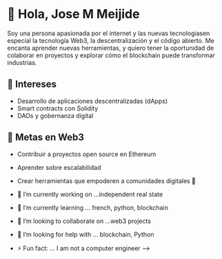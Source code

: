 # 👋 Hola, Jose M Meijide

Soy una persona apasionada por el internet y las nuevas tecnologiasen especial la tecnología Web3, la descentralización y el código abierto. Me encanta aprender nuevas herramientas, y quiero tener la oportunidad de colaborar en proyectos y explorar cómo el blockchain puede transformar industrias.

## 🚀 Intereses
- Desarrollo de aplicaciones descentralizadas (dApps)
- Smart contracts con Solidity
- DAOs y gobernanza digital

## 🎯 Metas en Web3
- Contribuir a proyectos open source en Ethereum
- Aprender sobre escalabilidad
- Crear herramientas que empoderen a comunidades digitales 👋

- 🔭 I’m currently working on ...independent real state
- 🌱 I’m currently learning ... french, python, blockchain
- 👯 I’m looking to collaborate on ...web3 projects
- 🤔 I’m looking for help with ... blockchain, Python
- ⚡ Fun fact: ... I am not a computer engineer
-->
